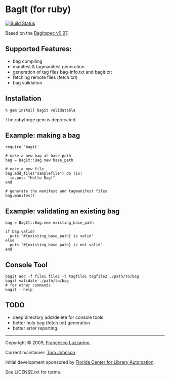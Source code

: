 BagIt (for ruby)
================

[![Build Status](https://secure.travis-ci.org/no-reply/bagit.png)](http://travis-ci.org/no-reply/bagit)

Based on the [BagItspec v0.97](https://confluence.ucop.edu/display/Curation/BagIt).

Supported Features:
-------------------
* bag compiling
* manifest & tagmanifest generation
* generation of tag files bag-info.txt and bagit.txt
* fetching remote files (fetch.txt)
* bag validation

Installation
------------
    % gem install bagit validatable
The rubyforge gem is deprecated.


Example: making a bag
---------------------
    require 'bagit'

    # make a new bag at base_path
    bag = BagIt::Bag.new base_path

    # make a new file
    bag.add_file("samplefile") do |io|
      io.puts "Hello Bag!"
    end

    # generate the manifest and tagmanifest files
    bag.manifest!

Example: validating an existing bag
-----------------------------------

    bag = BagIt::Bag.new existing_base_path

    if bag.valid?
      puts "#{existing_base_path} is valid"
    else
      puts "#{existing_base_path} is not valid"
    end

Console Tool
------------

    bagit add -f file1 file2 -t tagfile1 tagfile2 ./path/to/bag
    bagit validate ./path/to/bag
    # for other commands
    bagit --help

TODO
----
* deep directory add/delete for console tools
* better holy bag (fetch.txt) generation
* better error reporting.

---

Copyright © 2009, [Francesco Lazzarino](mailto:flazzarino@gmail.com).

Current maintainer: [Tom Johnson](mailto:thomas.johnson@oregonstate.edu).

Initial development sponsored by [Florida Center for Library Automation](http://www.fcla.edu).

See LICENSE.txt for terms.
